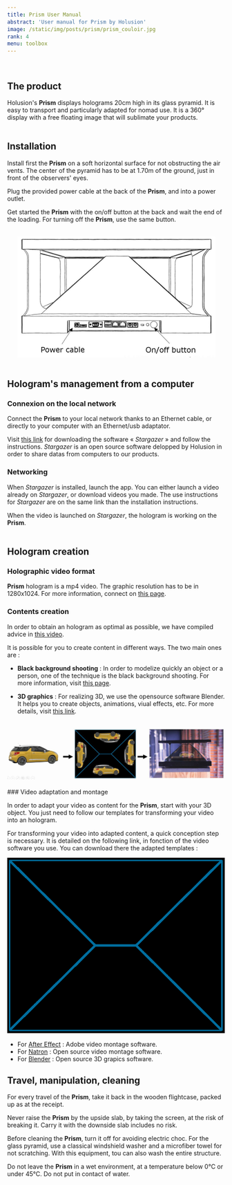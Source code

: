 ```yaml
---
title: Prism User Manual
abstract: 'User manual for Prism by Holusion'
image: /static/img/posts/prism/prism_couloir.jpg
rank: 4
menu: toolbox
---
```


<br />

## The product

Holusion's **Prism** displays holograms 20cm high in its glass pyramid. It is easy to transport and particularly adapted for nomad use. It is a 360° display with a free floating image that will sublimate your products.
<br />
<br />
## Installation

Install first the **Prism** on a soft horizontal surface for not obstructing the air vents. The center of the pyramid has to be at 1.70m of the ground, just in front of the observers' eyes.

Plug the provided power cable at the back of the **Prism**, and into a power outlet.

Get started the **Prism** with the on/off button at the back and wait the end of the loading.
For turning off the **Prism**, use the same button.
<br />
<br />
<center>
<img class="img-fluid" src="/static/img/posts/prism/Schema_prism_en.jpg" alt="Schéma Prism" width="459" height="280">
</center>
<br />

## Hologram's management from a computer

### Connexion on the local network

Connect the **Prism** to your local network thanks to an Ethernet cable, or directly to your computer with an Ethernet/usb adaptator.

Visit <a href="https://github.com/Holusion/stargazer#english">this link</a> for downloading the software « *Stargazer* » and follow the instructions.
*Stargazer* is an open source software delopped by Holusion in order to share datas from computers to our products.

### Networking

When *Stargazer* is installed, launch the app. You can either launch a video already on *Stargazer*, or download videos you made. The use instructions  for *Stargazer* are on the same link than the installation instructions.

When the video is launched on *Stargazer*, the hologram is working on the **Prism**.
<br />
<br />
## Hologram creation

### Holographic video format

**Prism** hologram is a mp4 video. The graphic resolution has to be in 1280x1024.
For more information, connect on <a href="/dev/en/content/">this page</a>.

### Contents creation

In order to obtain an hologram as optimal as possible, we have compiled advice in <a href="https://www.youtube.com/watch?v=gIsEO1M_07k">this video</a>.

It is possible for you to create content in different ways. The two main ones are :

- **Black background shooting** :
In order to modelize quickly an object or a person, one of the technique is the black background shooting.
For more information, visit <a href="/dev/en/content/recording/">this page</a>.

- **3D graphics** :
For realizing 3D, we use the opensource software Blender. It helps you to create objects, animations, viual effects, etc.
For more details, visit <a href="/dev/en/content/blender/">this link</a>.
<br />
<center>
<img class="img-fluid" src="/static/img/posts/prism/Infographie.jpg" alt="From an object to an hologram">
</center>
<br />
### Video adaptation and montage

In order to adapt your video as content for the **Prism**, start with your 3D object. You just need to follow our templates for transforming your video into an hologram.

For transforming your video into adapted content, a quick conception step is necessary. It is detailed on the following link, in fonction of the video software you use. You can download there the adapted templates :


<img src="/static/img/posts/prism/Pyramide.png" alt="Pyramid video format for prism" class="img-fluid" />

- For <a href="/dev/en/content/after_effect/index">After Effect</a> : Adobe video montage software.
- For <a href="/dev/en/content/natron/index">Natron</a> : Open source video montage software.
- For <a href="/dev/en/content/blender/index">Blender</a> : Open source 3D grapics software.


## Travel, manipulation, cleaning

For every travel of the **Prism**, take it back in the wooden flightcase, packed up as at the receipt.  

Never raise the **Prism** by the upside slab, by taking the screen, at the risk of breaking it. Carry it with the downside slab includes no risk.

Before cleaning the **Prism**, turn it off for avoiding electric choc. For the glass pyramid, use a classical windshield washer and a microfiber towel for not scratching. With this equipment, tou can also wash the entire structure.

Do not leave the **Prism** in a wet environment, at a temperature below 0°C or under 45°C. Do not put in contact of water.
